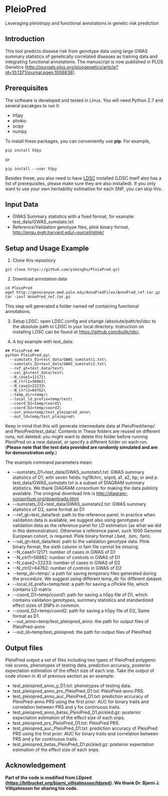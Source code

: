 # PleioPred
Leveraging pleiotropy and functional annotations in genetic risk prediction

## Introduction
This tool predicts disease risk from genotype data using large GWAS summary statistics of genetically correlated diseases as training data and integrating functional annotations. The manuscript is now published in PLOS Genetics (http://journals.plos.org/plosgenetics/article?id=10.1371/journal.pgen.1006836).

## Prerequisites
The software is developed and tested in Linux. You will need Python 2.7 and several pacakges to run it:
* h5py
* plinkio
* scipy
* numpy

To install these packages, you can conveniently use **pip**. For example,
```
pip install h5py
```
or 
```
pip install --user h5py
```

Besides these, you also need to have [LDSC](https://github.com/bulik/ldsc) installed (LDSC itself also has a list of prerequisites, please make sure they are also installed). If you only want to use your own heritability estimation for each SNP, you can skip this.

## Input Data
* GWAS Summary statistics with a fixed format, for example: test_data/GWAS_sumstats.txt
* Reference/Validation genotype files, plink binary format, http://pngu.mgh.harvard.edu/~purcell/plink/

## Setup and Usage Example
1) Clone this repository
```
git clone https://github.com/yiminghu/PleioPred.git
```
2) Download annotation data
```
cd PleioPred
wget http://genocanyon.med.yale.edu/AnnoPredFiles/AnnoPred_ref.tar.gz
tar -zxvf AnnoPred_ref.tar.gz
```
This step will generated a folder named ref containing functional annotations.

3) Setup LDSC: open LDSC.config and change /absolute/path/to/ldsc to the absolute path to LDSC in your local directory. Instruction on installing LDSC can be found at https://github.com/bulik/ldsc.

4) A toy example with test_data:
```
## PleioPred ##
python PleioPred.py\
  --sumstats_D1=test_data/GWAS_sumstats1.txt\
  --sumstats_D2=test_data/GWAS_sumstats2.txt\
  --ref_gt=test_data/test\
  --val_gt=test_data/test\
  --N_case1=12171\
  --N_ctrl1=56862\
  --N_case2=22233\
  --N_ctrl2=64762\
  --temp_dir=temp/\
  --local_ld_prefix=temp/test\
  --coord_D1=temp/coord1\
  --coord_D2=temp/coord2\
  --out_anno=temp/test_pleiopred_anno\
  --out_ld=temp/test_pleiopred\
```
Keep in mind that this will generate intermediate data at PleioPred/temp/ and PleioPred/test_data/. Contents in These folders are reused on different runs, not deleted: you might want to delete this folder before running PleioPred on a new dataset, or specify a different folder on each run. (**Please note that the test data provided are randomly simulated and are for demonstration only.**)

The example command parameters mean:
* --sumstats_D1=test_data/GWAS_sumstats1.txt: GWAS summary statistics of D1, with seven fields: hg19chrc, snpid, a1, a2, bp, or and p. test_data/GWAS_sumstats.txt is a subset of DIAGRAM summary statistics. We thank DIAGRAM consortium for making the data publicly available. The oringinal download link is http://diagram-consortium.org/downloads.html
* --sumstats_D2=test_data/GWAS_sumstats2.txt: GWAS summary statistics of D2, same format as D1
* --ref_gt=test_data/test: path to the reference panel. In practice when validation data is available, we suggest also using genotypes of validation data as the reference panel for LD estimation (as what we did in this demonstration). Otherwise a reference panel, such 1000 Genome European cohort, is required.  Plink binary format (.bed, .bim, .fam).
* --val_gt=test_data/test: path to the validation genotype data. Plink binary format, the sixth column in fam file cannot be missing.
* --N_case1=12171: number of cases in GWAS of D1
* --N_ctrl1=56862: number of controls in GWAS of D1
* --N_case2=22233: number of cases in GWAS of D2
* --N_ctrl2=64762: number of controls in GWAS of D2
* --temp_dir=temp/: a path for saving temporary files generated during the procedure. We suggest using different temp_dir for different dataset.
* --local_ld_prefix=temp/test: a path for saving a cPickle file, which contains LD matrix
* --coord_D1=temp/coord1: path for saving a h5py file of D1, which contains validation genotypes, summary statistics and standardized effect sizes of SNPs in common.
* --coord_D2=temp/coord2: path for saving a h5py file of D2, Same format as D1.
* --out_anno=temp/test_pleiopred_anno: the path for output files of PleioPred-anno
* --out_ld=temp/test_pleiopred: the path for output files of PleioPred

## Output files
PleioPred output a set of files including two types of PleioPred polygenic risk scores, phenotypes of testing data, prediction accuracy, posterior expectation estimation of the effect size of each snp. Take the output of code shown in 4) of previous section as an example:
* test_pleiopred_anno_y_D1.txt: phenotypes of testing data.
* test_pleiopred_anno_prs_PleioPred_D1.txt: PleioPred-anno PRS.
* test_pleiopred_anno_auc_PleioPred_D1.txt: prediction accuracy of PleioPred-anno PRS using the first prior: AUC for binary traits and correlation between PRS and y for continuous traits.
* test_pleiopred_anno_betas_PleioPred_D1.pickled.gz: posterior expectation estimation of the effect size of each snps.
* test_pleiopred_prs_PleioPred_D1.txt: PleioPred PRS.
* test_pleiopred_auc_PleioPred_D1.txt: prediction accuracy of PleioPred PRS using the first prior: AUC for binary traits and correlation between PRS and y for continuous traits.
* test_pleiopred_betas_PleioPred_D1.pickled.gz: posterior expectation estimation of the effect size of each snps.

## Acknowledgement
**Part of the code is modified from LDpred (https://bitbucket.org/bjarni_vilhjalmsson/ldpred). We thank Dr. Bjarni J. Vilhjalmsson for sharing his code.**


